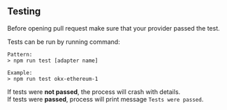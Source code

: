 ## Testing

Before opening pull request make sure that your provider
passed the test.

Tests can be run by running command:
```
Pattern:
> npm run test [adapter name]

Example:
> npm run test okx-ethereum-1
```

If tests were **not passed**, the process will crash with
details.\
If tests were **passed**, process will print message `Tests were passed`.